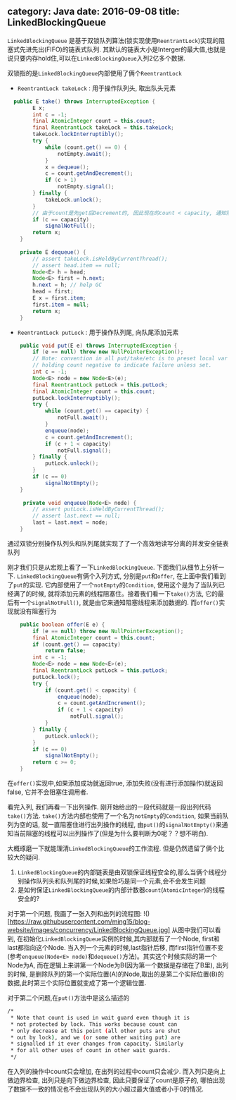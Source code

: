 category: Java
date: 2016-09-08
title: LinkedBlockingQueue
---

`LinkedBlockingQueue` 是基于双锁队列算法(锁实现使用`ReentrantLock`)实现的阻塞式先进先出(FIFO)的链表式队列. 其默认的链表大小是Interger的最大值,也就是说只要内存hold住,可以在`LinkedBlockingQueue`入列2亿多个数据.

双锁指的是`LinkedBlockingQueue`内部使用了俩个`ReentrantLock`
* `ReentrantLock takeLock` : 用于操作队列头, 取出队头元素
```java
  public E take() throws InterruptedException {
        E x;
        int c = -1;
        final AtomicInteger count = this.count;
        final ReentrantLock takeLock = this.takeLock;
        takeLock.lockInterruptibly();
        try {
            while (count.get() == 0) {
                notEmpty.await();
            }
            x = dequeue();
            c = count.getAndDecrement();
            if (c > 1)
                notEmpty.signal();
        } finally {
            takeLock.unlock();
        }
		// 由于count是先get后Decrement的, 因此现在的count < capacity, 通知阻塞的线程可以添加数据了
        if (c == capacity)
            signalNotFull();
        return x;
    }
	
	private E dequeue() {
        // assert takeLock.isHeldByCurrentThread();
        // assert head.item == null;
        Node<E> h = head;
        Node<E> first = h.next;
        h.next = h; // help GC
        head = first;
        E x = first.item;
        first.item = null;
        return x;
    }
```

* `ReentrantLock putLock` : 用于操作队列尾, 向队尾添加元素
```java
    public void put(E e) throws InterruptedException {
        if (e == null) throw new NullPointerException();
        // Note: convention in all put/take/etc is to preset local var
        // holding count negative to indicate failure unless set.
        int c = -1;
        Node<E> node = new Node<E>(e);
        final ReentrantLock putLock = this.putLock;
        final AtomicInteger count = this.count;
        putLock.lockInterruptibly();
        try {
            while (count.get() == capacity) {
                notFull.await();
            }
            enqueue(node);
            c = count.getAndIncrement();
            if (c + 1 < capacity)
                notFull.signal();
        } finally {
            putLock.unlock();
        }
        if (c == 0)
            signalNotEmpty();
    }
	
	 private void enqueue(Node<E> node) {
        // assert putLock.isHeldByCurrentThread();
        // assert last.next == null;
        last = last.next = node;
    }
```
通过双锁分别操作队列头和队列尾就实现了了一个高效地读写分离的并发安全链表队列

刚才我们只是从宏观上看了一下`LinkedBlockingQueue`. 下面我们从细节上分析一下. `LinkedBlockingQueue`有俩个入列方式, 分别是`put`和`offer`, 在上面中我们看到了`put`的实现. 它内部使用了一个`notEmpty`的`Condition`, 使用这个是为了当队列已经满了的时候, 就将添加元素的线程阻塞住。接着我们看一下`take()`方法, 它的最后有一个`signalNotFull()`, 就是由它来通知阻塞线程来添加数据的. 而`offer()`实现就没有阻塞行为
```java
    public boolean offer(E e) {
        if (e == null) throw new NullPointerException();
        final AtomicInteger count = this.count;
        if (count.get() == capacity)
            return false;
        int c = -1;
        Node<E> node = new Node<E>(e);
        final ReentrantLock putLock = this.putLock;
        putLock.lock();
        try {
            if (count.get() < capacity) {
                enqueue(node);
                c = count.getAndIncrement();
                if (c + 1 < capacity)
                    notFull.signal();
            }
        } finally {
            putLock.unlock();
        }
        if (c == 0)
            signalNotEmpty();
        return c >= 0;
    }
```
在`offer()`实现中,如果添加成功就返回true, 添加失败(没有进行添加操作)就返回false, 它并不会阻塞住调用者.

看完入列, 我们再看一下出列操作. 刚开始给出的一段代码就是一段出列代码`take()`方法. `take()`方法内部也使用了一个名为`notEmpty`的`Condition`, 如果当前队列为空的话, 就一直阻塞住进行出列操作的线程, 由`put()`的`signalNotEmpty()`来通知当前阻塞的线程可以出列操作了(但是为什么要判断为0呢？？想不明白).

大概琢磨一下就能理清`LinkedBlockingQueue`的工作流程. 但是仍然遗留了俩个比较大的疑问.
1. `LinkedBlockingQueue`的内部链表是由双锁保证线程安全的,那么当俩个线程分别操作队列头和队列尾的时候,如果恰巧是同一个元素,会不会发生问题
2. 是如何保证`LinkedBlockingQueue`的内部计数器`count`(`AtomicInteger`)的线程安全的?

对于第一个问题, 我画了一张入列和出列的流程图:
!()[https://raw.githubusercontent.com/ming15/blog-website/images/concurrency/LinkedBlockingQueue.jpg]
从图中我们可以看到, 在初始化`LinkedBlockingQueue`实例的时候,其内部就有了一个Node, first和last都指向这个Node. 当入列一个元素的时候,last指针后移, 而first指针位置不变(参考`enqueue(Node<E> node)`和`dequeue()`方法)。其实这个时候实际的第一个Node为A, 而在逻辑上来讲第一个Node为B(因为第一个数据是存储在了B里), 出列的时候, 是删除队列的第一个实际位置(A)的Node,取出的是第二个实际位置(B)的数据,此时第三个实际位置就变成了第一个逻辑位置.

对于第二个问题,在`put()`方法中是这么描述的
```bash
/*
 * Note that count is used in wait guard even though it is
 * not protected by lock. This works because count can
 * only decrease at this point (all other puts are shut
 * out by lock), and we (or some other waiting put) are
 * signalled if it ever changes from capacity. Similarly
 * for all other uses of count in other wait guards.
 */
```
在入列的操作中count只会增加, 在出列的过程中count只会减少. 而入列只是向上做边界检查, 出列只是向下做边界检查, 因此只要保证了count是原子的, 哪怕出现了数据不一致的情况也不会出现队列的大小超过最大值或者小于0的情况.